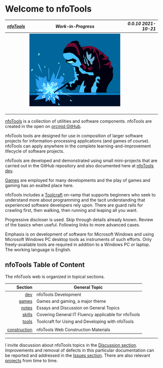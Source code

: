 <!-- index.md 0.0.10                UTF-8                       dh:2021-10-21
     ----1----|----2----|----3----|----4----|----5----|----6----|----7----|--*
     -->

# Welcome to nfoTools

| ***[nfoTools](index.html)*** | ***Work-in-Progress*** | ***0.0.10 2021-10-21*** |
| :--                |       :-:          | --: |
| | ![Welding nfoTools](images/nfoWorks-2014-06-02-1638-LogoLarge.png) | |

[nfoTools](https://github.com/orcmid/nfoTools) is a collection of utilities
and software components.  nfoTools are
created in the open on [orcmid GitHub](https://github.com/orcmid/).

nfoTools tools are designed for use in composition of larger software projects
for information-processing applications (and games of course).  nfoTools
can apply anywhere in the complete learning-and-improvement lifecycle of
software projects.

nfoTools are developed and demonstrated using small mini-projects that are
carried out in the GitHub repository and also documented here at
[nfoTools dev](dev/).

[Games](games) are employed for many developments and
the play of games and gaming has an exalted place here.

nfoTools includes a [Toolcraft](tools/) on-ramp that supports beginners who
seek to understand more about programming and the tacit understanding that
experienced software developers rely upon. There are guard rails for
crawling first, then walking, then running and leaping all you want.

Progressive discloser is used. Skip through details already known.  Review of
the basics when useful.  Following links to more advanced cases.

Emphasis is on development of software for Microsoft Windows and using
Microsoft Windows PC desktop tools as instruments of such efforts.  Only
freely-available tools are required in addition to a Windows PC or laptop.
The working language is English.

## nfoTools Table of Content

The nfoTools web is organized in topical sections.

| **Section** |  **General Topic** |
|   --:       |  ---               |
| [dev](dev/) | nfoTools Development |
| [games](games) | Games and gaming, a major theme |
| [notes](notes/) | Essays and Discussion on General Topics |
| [skills](skills/) | Covering General IT Fluency applicable for nfoTools |
| [tools](tools/) | Toolcraft for Using and Developing with nfoTools |
| | |
| [construction](construction/) | nfoTools Web Construction Materials |

----

I invite discussion about nfoTools topics in the
[Discussion section](https://github.com/orcmid/nfoTools/discussions).
Improvements and removal of defects in this particular documentation can be
reported and addressed in the
[Issues section](https://github.com/orcmid/nfoTools/issues).  There are also
relevant [projects](https://github.com/orcmid/nfoTools/projects) from time to
time.

<!--
      0.0.10 2021-11-21T20:52Z Tidying up
      0.0.9 2021-10-04T19:17Z Make Toolcraft not specific to prerequisites
      0.0.8 2021-09-21T16:51Z Welcoming games
      0.0.7 2021-09-17T19:41Z Smoothing, verifying links
      0.0.6 2021-09-17T18:34Z Add Banner, TOC, and smooth the material
      0.0.5 2021-08-30T18:59Z add ruler
      0.0.4 2021-08-29T20:16Z add the bits-welding logo from nfoWorks
      0.0.3 2021-08-29T17:02Z put up an informative welcome
      0.0.2 2021-02-07T18:03Z get the formatting I want
      0.0.1 2021-02-07T17:51Z touch up to accomodate for default formatting
      0.0.0 2021-02-07T17:44Z create placeholder home page for nfoTools
           GitHub docs
      -->

